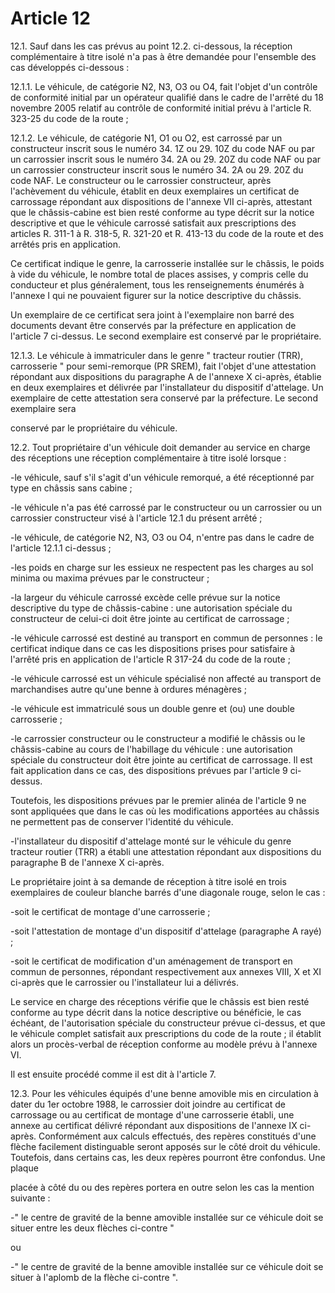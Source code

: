 # Article 12

12.1. Sauf dans les cas prévus au point 12.2. ci-dessous, la réception complémentaire à titre isolé n'a pas à être demandée pour l'ensemble des cas développés ci-dessous :

12.1.1. Le véhicule, de catégorie N2, N3, O3 ou O4, fait l'objet d'un contrôle de conformité initial par un opérateur qualifié dans le cadre de l'arrêté du 18 novembre 2005 relatif au contrôle de conformité initial prévu à l'article R. 323-25 du code de la route ;

12.1.2. Le véhicule, de catégorie N1, O1 ou O2, est carrossé par un constructeur inscrit sous le numéro 34. 1Z ou 29. 10Z du code NAF ou par un carrossier inscrit sous le numéro 34. 2A ou 29. 20Z du code NAF ou par un carrossier constructeur inscrit sous le numéro 34. 2A ou 29. 20Z du code NAF. Le constructeur ou le carrossier constructeur, après l'achèvement du véhicule, établit en deux exemplaires un certificat de carrossage répondant aux dispositions de l'annexe VII ci-après, attestant que le châssis-cabine est bien resté conforme au type décrit sur la notice descriptive et que le véhicule carrossé satisfait aux prescriptions des articles R. 311-1 à R. 318-5, R. 321-20 et R. 413-13 du code de la route et des arrêtés pris en application.

Ce certificat indique le genre, la carrosserie installée sur le châssis, le poids à vide du véhicule, le nombre total de places assises, y compris celle du conducteur et plus généralement, tous les renseignements énumérés à l'annexe I qui ne pouvaient figurer sur la notice descriptive du châssis.

Un exemplaire de ce certificat sera joint à l'exemplaire non barré des documents devant être conservés par la préfecture en application de l'article 7 ci-dessus. Le second exemplaire est conservé par le propriétaire.

12.1.3. Le véhicule à immatriculer dans le genre " tracteur routier (TRR), carrosserie " pour semi-remorque (PR SREM), fait l'objet d'une attestation répondant aux dispositions du paragraphe A de l'annexe X ci-après, établie en deux exemplaires et délivrée par l'installateur du dispositif d'attelage. Un exemplaire de cette attestation sera conservé par la préfecture. Le second exemplaire sera

conservé par le propriétaire du véhicule.

12.2. Tout propriétaire d'un véhicule doit demander au service en charge des réceptions une réception complémentaire à titre isolé lorsque :

-le véhicule, sauf s'il s'agit d'un véhicule remorqué, a été réceptionné par type en châssis sans cabine ;

-le véhicule n'a pas été carrossé par le constructeur ou un carrossier ou un carrossier constructeur visé à l'article 12.1 du présent arrêté ;

-le véhicule, de catégorie N2, N3, O3 ou O4, n'entre pas dans le cadre de l'article 12.1.1 ci-dessus ;

-les poids en charge sur les essieux ne respectent pas les charges au sol minima ou maxima prévues par le constructeur ;

-la largeur du véhicule carrossé excède celle prévue sur la notice descriptive du type de châssis-cabine : une autorisation spéciale du constructeur de celui-ci doit être jointe au certificat de carrossage ;

-le véhicule carrossé est destiné au transport en commun de personnes : le certificat indique dans ce cas les dispositions prises pour satisfaire à l'arrêté pris en application de l'article R 317-24 du code de la route ;

-le véhicule carrossé est un véhicule spécialisé non affecté au transport de marchandises autre qu'une benne à ordures ménagères ;

-le véhicule est immatriculé sous un double genre et (ou) une double carrosserie ;

-le carrossier constructeur ou le constructeur a modifié le châssis ou le châssis-cabine au cours de l'habillage du véhicule : une autorisation spéciale du constructeur doit être jointe au certificat de carrossage. Il est fait application dans ce cas, des dispositions prévues par l'article 9 ci-dessus.

Toutefois, les dispositions prévues par le premier alinéa de l'article 9 ne sont appliquées que dans le cas où les modifications apportées au châssis ne permettent pas de conserver l'identité du véhicule.

-l'installateur du dispositif d'attelage monté sur le véhicule du genre tracteur routier (TRR) a établi une attestation répondant aux dispositions du paragraphe B de l'annexe X ci-après.

Le propriétaire joint à sa demande de réception à titre isolé en trois exemplaires de couleur blanche barrés d'une diagonale rouge, selon le cas :

-soit le certificat de montage d'une carrosserie ;

-soit l'attestation de montage d'un dispositif d'attelage (paragraphe A rayé) ;

-soit le certificat de modification d'un aménagement de transport en commun de personnes, répondant respectivement aux annexes VIII, X et XI ci-après que le carrossier ou l'installateur lui a délivrés.

Le service en charge des réceptions vérifie que le châssis est bien resté conforme au type décrit dans la notice descriptive ou bénéficie, le cas échéant, de l'autorisation spéciale du constructeur prévue ci-dessus, et que le véhicule complet satisfait aux prescriptions du code de la route ; il établit alors un procès-verbal de réception conforme au modèle prévu à l'annexe VI.

Il est ensuite procédé comme il est dit à l'article 7.

12.3. Pour les véhicules équipés d'une benne amovible mis en circulation à dater du 1er octobre 1988, le carrossier doit joindre au certificat de carrossage ou au certificat de montage d'une carrosserie établi, une annexe au certificat délivré répondant aux dispositions de l'annexe IX ci-après. Conformément aux calculs effectués, des repères constitués d'une flèche facilement distinguable seront apposés sur le côté droit du véhicule. Toutefois, dans certains cas, les deux repères pourront être confondus. Une plaque

placée à côté du ou des repères portera en outre selon les cas la mention suivante :

-" le centre de gravité de la benne amovible installée sur ce véhicule doit se situer entre les deux flèches ci-contre "

ou

-" le centre de gravité de la benne amovible installée sur ce véhicule doit se situer à l'aplomb de la flèche ci-contre ".
